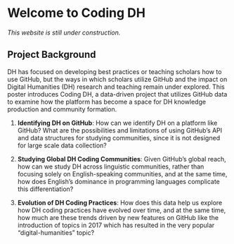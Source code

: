 # Welcome to Coding DH

*This website is still under construction.*


## Project Background

DH has focused on developing best practices or teaching scholars how to use GitHub, but the ways in which scholars utilize GitHub and the impact on Digital Humanities (DH) research and teaching remain under explored. This poster introduces Coding DH, a data-driven project that utilizes GitHub data to examine how the platform has become a space for DH knowledge production and community formation.

1. **Identifying DH on GitHub**: How can we identify DH on a platform like GitHub? What are the possibilities and limitations of using GitHub’s API and data structures for studying communities, since it is not designed for large scale data collection? 

2. **Studying Global DH Coding Communities**: Given GitHub’s global reach, how can we study DH across linguistic communities, rather than focusing solely on English-speaking communities, and at the same time, how does English’s dominance in programming languages complicate this differentiation?

3. **Evolution of DH Coding Practices**: How does this data help us explore how DH coding practices have evolved over time, and at the same time, how much are these trends driven by new features on GitHub like the introduction of topics in 2017 which has resulted in the very popular “digital-humanities” topic? 